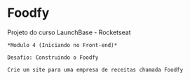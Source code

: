 # Foodfy
 Projeto do curso LaunchBase - Rocketseat

    *Modulo 4 (Iniciando no Front-end)*

    Desafio: Construindo o Foodfy
    
    Crie um site para uma empresa de receitas chamada Foodfy
